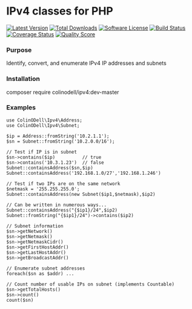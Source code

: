 # IPv4 classes for PHP

[![Latest Version](https://img.shields.io/packagist/v/colinodell/ipv4.svg?style=flat-square)](https://packagist.org/packages/colinodell/ipv4)
[![Total Downloads](https://img.shields.io/packagist/dt/colinodell/ip4v.svg?style=flat-square)](https://packagist.org/packages/colinodell/ipv4)
[![Software License](https://img.shields.io/badge/License-MIT-brightgreen.svg?style=flat-square)](LICENSE)
[![Build Status](https://img.shields.io/travis/colinodell/php-ipv4/master.svg?style=flat-square)](https://travis-ci.org/colinodell/php-ipv4)
[![Coverage Status](https://img.shields.io/scrutinizer/coverage/g/colinodell/php-ipv4.svg?style=flat-square)](https://scrutinizer-ci.com/g/colinodell/php-ipv4/code-structure)
[![Quality Score](https://img.shields.io/scrutinizer/g/colinodell/php-ipv4.svg?style=flat-square)](https://scrutinizer-ci.com/g/colinodell/php-ipv4)

### Purpose

Identify, convert, and enumerate IPv4 IP addresses and subnets

### Installation

composer require colinodell/ipv4:dev-master

### Examples

    use ColinODell\Ipv4\Address;
    use ColinODell\Ipv4\Subnet;

    $ip = Address::fromString('10.2.1.1');
    $sn = Subnet::fromString('10.2.0.0/16');

    // Test if IP is in subnet
    $sn->contains($ip)          // true
    $sn->contains('10.3.1.23')  // false
    Subnet::containsAddress($sn,$ip)
    Subnet::containsAddress('192.168.1.0/27','192.168.1.246')

    // Test if two IPs are on the same network
    $netmask = '255.255.255.0';
    Subnet::containsAddress(new Subnet($ip1,$netmask),$ip2)

    // Can be written in numerous ways...
    Subnet::containsAddress("{$ip1}/24",$ip2)
    Subnet::fromString("{$ip1}/24")->contains($ip2)

    // Subnet information
    $sn->getNetwork()
    $sn->getNetmask()
    $sn->getNetmaskCidr()
    $sn->getFirstHostAddr()
    $sn->getLastHostAddr()
    $sn->getBroadcastAddr()

    // Enumerate subnet addresses
    foreach($sn as $addr) ...

    // Count number of usable IPs on subnet (implements Countable)
    $sn->getTotalHosts()
    $sn->count()
    count($sn)
